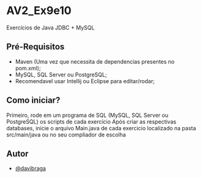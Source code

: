 # AV2_Ex9e10
Exercícios de Java JDBC + MySQL 

## Pré-Requisitos

- Maven (Uma vez que necessita de dependencias presentes no pom.xml);
- MySQL, SQL Server ou PostgreSQL;
- Recomendavel usar Intellij ou Eclipse para editar/rodar;

## Como iniciar?
Primeiro, rode em um programa de SQL (MySQL, SQL Server ou PostgreSQL) os scripts de cada exercício 
Após criar as respectivas databases, inicie o arquivo Main.java de cada exercicio localizado na pasta src/main/java ou no seu compliador de escolha

## Autor

- [@davibraga](https://www.github.com/MeninoDave)

